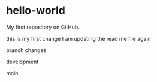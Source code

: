 # hello-world
My first repository on GitHub.

this is my first change
I am updating the read me file again

branch changes

development

main
